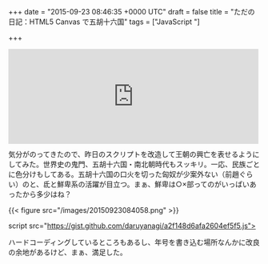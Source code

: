 
+++
date = "2015-09-23 08:46:35 +0000 UTC"
draft = false
title = "ただの日記：HTML5 Canvas で五胡十六国"
tags = ["JavaScript "]

+++
<iframe src="https://hatenablog-parts.com/embed?url=https%3A%2F%2Fblog.daruyanagi.jp%2Fentry%2F2015%2F09%2F22%2F171205" title="一年ぶり： HTML5 Canvas に挑戦したった。 - だるろぐ" class="embed-card embed-blogcard" scrolling="no" frameborder="0" style="display: block; width: 100%; height: 190px; max-width: 500px; margin: 10px 0px;"></iframe>気分がのってきたので、昨日のスクリプトを改造して王朝の興亡を表せるようにしてみた。世界史の鬼門、五胡十六国・南北朝時代もスッキリ。一応、民族ごとに色分けもしてある。五胡十六国の口火を切った匈奴が少案外ない（前趙ぐらい）のと、氐と鮮卑系の活躍が目立つ。まぁ、鮮卑は○×部ってのがいっぱいあったから多少はね？

{{< figure src="/images/20150923084058.png"  >}}

script src="https://gist.github.com/daruyanagi/a2f148d6afa2604ef5f5.js"> </script>

ハードコーディングしているところもあるし、年号を書き込む場所なんかに改良の余地があるけど、まぁ、満足した。


